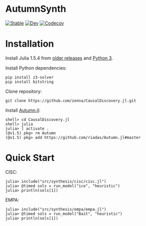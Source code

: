 # AutumnSynth

[![Stable](https://img.shields.io/badge/docs-stable-blue.svg)](https://zenna.github.io/CausalDiscovery.jl/stable)
[![Dev](https://img.shields.io/badge/docs-dev-blue.svg)](https://zenna.github.io/CausalDiscovery.jl/dev)
[![Codecov](https://codecov.io/gh/zenna/CausalDiscovery.jl/branch/master/graph/badge.svg)](https://codecov.io/gh/zenna/CausalDiscovery.jl)

# Installation

Install Julia 1.5.4 from [older releases](https://julialang.org/downloads/oldreleases/) and [Python 3](https://www.python.org/downloads/).

Install Python dependencies:
``` 
pip install z3-solver 
pip install bitstring
```
Clone repository:
```
git clone https://github.com/zenna/CausalDiscovery.jl.git
```
Install [Autumn.jl](https://github.com/riadas/Autumn.jl):
```
shell> cd CausalDiscovery.jl
shell> julia
julia> ] activate .
(@v1.5) pkg> rm Autumn
(@v1.5) pkg> add https://github.com/riadas/Autumn.jl#master
```

# Quick Start
CISC:
``` 
julia> include("src/synthesis/cisc/cisc.jl")
julia> @timed sols = run_model("ice", "heuristic")
julia> println(sols[1])
```

EMPA:
``` 
julia> include("src/synthesis/empa/empa.jl")
julia> @timed sols = run_model("Bait", "heuristic")
julia> println(sols[1])
```
